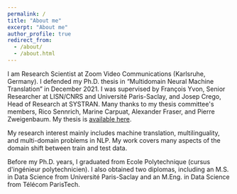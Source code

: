 ```yaml
---
permalink: /
title: "About me"
excerpt: "About me"
author_profile: true
redirect_from: 
  - /about/
  - /about.html
---
```

I am Research Scientist at Zoom Video Communications (Karlsruhe, Germany). I defended my Ph.D. thesis in “Multidomain Neural Machine Translation” in December 2021. I was supervised by François Yvon, Senior Researcher at LISN/CNRS and Université Paris-Saclay, and Josep Crego, Head of Research at SYSTRAN. Many thanks to my thesis committee's members, Rico Sennrich, Marine Carpuat, Alexander Fraser, and Pierre Zweigenbaum. My thesis is [available here](https://tel.archives-ouvertes.fr/tel-03546910/).

My research interest mainly includes machine translation, multilinguality, and multi-domain problems in NLP. My work covers many aspects of the domain shift between train and test data.

Before my Ph.D. years, I graduated from Ecole Polytechnique (cursus d'ingénieur polytechnicien). I also obtained two diplomas, including an M.S. in Data Science from Université Paris-Saclay and an M.Eng. in Data Science from Télécom ParisTech.
